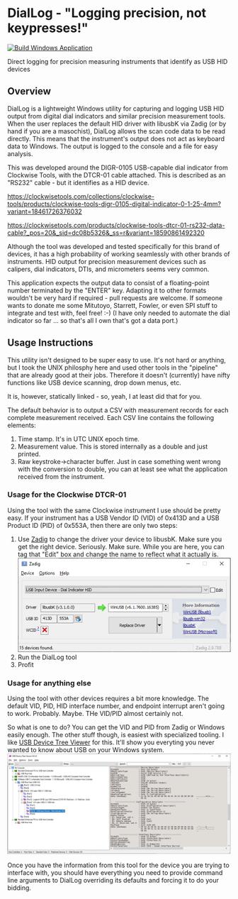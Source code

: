 # DialLog - "Logging precision, not keypresses!"

[![Build Windows Application](https://github.com/RndmNmbr/DialLog/actions/workflows/build.yaml/badge.svg)](https://github.com/RndmNmbr/DialLog/actions/workflows/build.yaml)

Direct logging for precision measuring instruments that identify as USB HID devices

## Overview
DialLog is a lightweight Windows utility for capturing and logging USB HID output from digital dial indicators and similar precision measurement tools. When the user replaces the default HID driver with libusbK via Zadig (or by hand if you are a masochist), DialLog allows the scan code data to be read directly.  This means that the instrument's output does not act as keyboard data to Windows.  The output is logged to the console and a file for easy analysis.

This was developed around the DIGR-0105 USB-capable dial indicator from Clockwise Tools, with the DTCR-01 cable attached.  This is described as an "RS232" cable - but it identifies as a HID device.

https://clockwisetools.com/collections/clockwise-tools/products/clockwise-tools-digr-0105-digital-indicator-0-1-25-4mm?variant=18461726376032

https://clockwisetools.com/products/clockwise-tools-dtcr-01-rs232-data-cable?_pos=20&_sid=dc08b5326&_ss=r&variant=18590861492320

Although the tool was developed and tested specifically for this brand of devices, it has a high probability of working seamlessly with other brands of instruments.  HID output for precision measurement devices such as calipers, dial indicators, DTIs, and micrometers seems very common.

This application expects the output data to consist of a floating-point number terminated by the "ENTER" key.  Adapting it to other formats wouldn't be very hard if required - pull requests are welcome. If someone wants to donate me some Mitutoyo, Starrett, Fowler, or even SPI stuff to integrate and test with, feel free! :-) (I have only needed to automate the dial indicator so far ... so that's all I own that's got a data port.)

## Usage Instructions

This utility isn't designed to be super easy to use.  It's not hard or anything, but I took the UNIX philosphy here and used other tools in the "pipeline" that are already good at their jobs. Therefore it doesn't (currently) have nifty functions like USB device scanning, drop down menus, etc.

It is, however, statically linked - so, yeah, I at least did that for you.

The default behavior is to output a CSV with measurement records for each complete measurement received.  Each CSV line contains the following elements:
1. Time stamp.  It's in UTC UNIX epoch time.
1. Measurement value. This is stored internally as a double and just printed.
1. Raw keystroke->character buffer. Just in case something went wrong with the conversion to double, you can at least see what the application received from the instrument.

### Usage for the Clockwise DTCR-01

Using the tool with the same Clockwise instrument I use should be pretty easy.  If your instrument has a USB Vendor ID (VID) of 0x413D and a USB Product ID (PID) of 0x553A, then there are only two steps:
1. Use [Zadig](https://zadig.akeo.ie) to change the driver your device to libusbK.  Make sure you get the right device. Seriously. Make sure. While you are here, you can tag that "Edit" box and change the name to reflect what it actually is.
![Zadig screenshot](/docs/images/Zadig.png)
1. Run the DialLog tool
1. Profit

### Usage for anything else

Using the tool with other devices requires a bit more knowledge. The default VID, PID, HID interface number, and endpoint interrupt aren't going to work. Probably. Maybe.  THe VID/PID almost certainly not.

So what is one to do? You can get the VID and PID from Zadig or Windows easily enough. The other stuff though, is easiest with specialized tooling. I like [USB Device Tree Viewer](https://www.uwe-sieber.de/usbtreeview_e.html) for this. It'll show you everyting you never wanted to know about USB on your Windows system.
![USB Detailed Info](/docs/images/UsbDeviceTreeViewer.png)

Once you have the information from this tool for the device you are trying to interface with, you should have everything you need to provide command line arguments to DialLog overriding its defaults and forcing it to do your bidding.